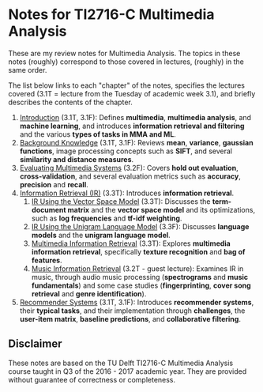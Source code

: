 # Notes for TI2716-C Multimedia Analysis

These are my review notes for Multimedia Analysis. The topics in these notes (roughly) correspond to those covered in lectures, (roughly) in the same order.

The list below links to each "chapter" of the notes, specifies the lectures covered (3.1T = lecture from the Tuesday of academic week 3.1), and briefly describes the contents of the chapter.

1. [Introduction](introduction.md) (3.1T, 3.1F): Defines **multimedia**, **multimedia analysis**, and **machine learning**, and introduces **information retrieval and filtering** and the various **types of tasks in MMA and ML**.
1. [Background Knowledge](background.md) (3.1T, 3.1F): Reviews **mean**, **variance**, **gaussian functions**, image processing concepts such as **SIFT**, and several **similarity and distance measures**.
1. [Evaluating Multimedia Systems](evaluation.md) (3.2F): Covers **hold out evaluation**, **cross-validation**, and several evaluation metrics such as **accuracy**, **precision** and **recall**.
1. [Information Retrieval (IR)](information-retrieval.md) (3.3T): Introduces **information retrieval**.
    1. [IR Using the Vector Space Model](vector-space-model.md) (3.3T): Discusses the **term-document matrix** and the **vector space model** and its optimizations, such as **log frequencies** and **tf-idf weighting**.
    1. [IR Using the Unigram Language Model](unigram-language-model.md) (3.3F): Discusses **language models** and the **unigram language model**.
    1. [Multimedia Information Retrieval](multimedia-information-retrieval.md) (3.3T): Explores **multimedia information retrieval**, specifically **texture recognition** and **bag of features**.
    1. [Music Information Retrieval](music-information-retrieval.md) (3.2T - guest lecture): Examines IR in music, through audio music processing (**spectrograms** and **music fundamentals**) and some case studies (**fingerprinting**, **cover song retrieval** and **genre identification**).
1. [Recommender Systems](recommender-systems.md) (3.1T, 3.1F): Introduces **recommender systems**, their **typical tasks**, and their implementation through **challenges**, the **user-item matrix**, **baseline predictions**, and **collaborative filtering**.


## Disclaimer

These notes are based on the TU Delft TI2716-C Multimedia Analysis course taught in Q3 of the 2016 - 2017 academic year. They are provided without guarantee of correctness or completeness.
